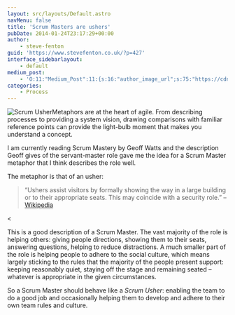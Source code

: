 ```yaml
---
layout: src/layouts/Default.astro
navMenu: false
title: 'Scrum Masters are ushers'
pubDate: 2014-01-24T23:17:29+00:00
author:
    - steve-fenton
guid: 'https://www.stevefenton.co.uk/?p=427'
interface_sidebarlayout:
    - default
medium_post:
    - 'O:11:"Medium_Post":11:{s:16:"author_image_url";s:75:"https://cdn-images-1.medium.com/fit/c/400/400/1*eXkhfEuF41g5W_xnc_ydLA.jpeg";s:10:"author_url";s:38:"https://medium.com/@steve.fenton.co.uk";s:11:"byline_name";N;s:12:"byline_email";N;s:10:"cross_link";s:3:"yes";s:2:"id";s:12:"10a8be20a301";s:21:"follower_notification";s:3:"yes";s:7:"license";s:19:"all-rights-reserved";s:14:"publication_id";s:2:"-1";s:6:"status";s:5:"draft";s:3:"url";s:51:"https://medium.com/@steve.fenton.co.uk/10a8be20a301";}'
categories:
    - Process
---
```


![Scrum Usher](https://www.stevefenton.co.uk/wp-content/uploads/2015/07/scrum-usher.jpg)Metaphors are at the heart of agile. From describing processes to providing a system vision, drawing comparisons with familiar reference points can provide the light-bulb moment that makes you understand a concept.

I am currently reading Scrum Mastery by Geoff Watts and the description Geoff gives of the servant-master role gave me the idea for a Scrum Master metaphor that I think describes the role well.

The metaphor is that of an usher:

> “Ushers assist visitors by formally showing the way in a large building or to their appropriate seats. This may coincide with a security role.” – [Wikipedia](http://en.wikipedia.org/wiki/Usher_%28occupation%29)

&lt;

This is a good description of a Scrum Master. The vast majority of the role is helping others: giving people directions, showing them to their seats, answering questions, helping to reduce distractions. A much smaller part of the role is helping people to adhere to the social culture, which means largely sticking to the rules that the majority of the people present support: keeping reasonably quiet, staying off the stage and remaining seated – whatever is appropriate in the given circumstances.

So a Scrum Master should behave like a *Scrum Usher*: enabling the team to do a good job and occasionally helping them to develop and adhere to their own team rules and culture.